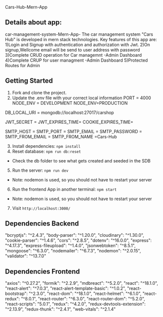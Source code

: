 Cars-Hub-Mern-App

## Details about app:

car-management-system-Mern-App-
The car management system "Cars Hub" is developed in mern stack technologies. 
Key features of this app are: 
1)Login and Signup with authentication and authorization with Jwt.
2)On signup,Wellcome email will be send to user address with password 
3)Complete CRUD operation for Car managemnt -Admin Dashboard 
4)Complete CRUP for user managment -Admin Dashboard 
5)Protected Routes for Admin

## Getting Started

1. Fork and clone the project.
2. Update the .env file with your correct local information 
PORT = 4000
NODE_ENV = DEVELOPMENT
NODE_ENV=PRODUCTION

DB_LOCAL_URI = mongodb://localhost:27017/carshop

JWT_SECRET =
JWT_EXPIRES_TIME= 
COOKIE_EXPIRES_TIME=


SMTP_HOST = 
SMTP_PORT = 
SMTP_EMAIL =
SMTP_PASSWORD = 
SMTP_FROM_EMAIL =
SMTP_FROM_NAME =Cars-Hub

3. Install dependencies: `npm install`
4. Reset database: `npm run db:reset`
  - Check the db folder to see what gets created and seeded in the SDB
5. Run the server: `npm run dev`
  - Note: nodemon is used, so you should not have to restart your server
6. Run the frontend App in another terminal: `npm start`
  - Note: nodemon is used, so you should not have to restart your server
7. Visit `http://localhost:3000/`


## Dependencies Backend

"bcryptjs": "^2.4.3",
    "body-parser": "^1.20.0",
    "cloudinary": "^1.30.0",
    "cookie-parser": "^1.4.6",
    "cors": "^2.8.5",
    "dotenv": "^16.0.0",
    "express": "^4.17.3",
    "express-fileupload": "^1.4.0",
    "jsonwebtoken": "^8.5.1",
    "mongoose": "^6.3.0",
    "nodemailer": "^6.7.3",
    "nodemon": "^2.0.15",
    "validator": "^13.7.0"

## Dependencies Frontend
"axios": "^0.27.2",
    "formik": "^2.2.9",
    "mdbreact": "^5.2.0",
    "react": "^18.1.0",
    "react-alert": "^7.0.3",
    "react-alert-template-basic": "^1.0.2",
    "react-bootstrap": "^2.3.0",
    "react-dom": "^18.1.0",
    "react-helmet": "^6.1.0",
    "react-redux": "^8.0.1",
    "react-router": "^6.3.0",
    "react-router-dom": "^5.2.0",
    "react-scripts": "5.0.1",
    "redux": "^4.2.0",
    "redux-devtools-extension": "^2.13.9",
    "redux-thunk": "^2.4.1",
    "web-vitals": "^2.1.4"
